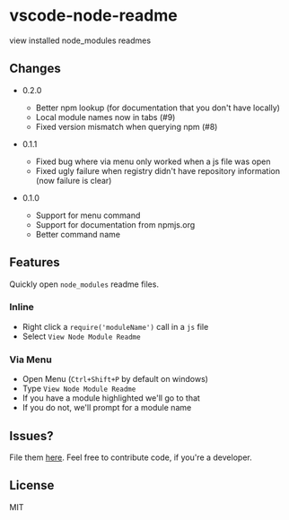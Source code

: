 # vscode-node-readme

view installed node_modules readmes

## Changes

+ 0.2.0
    - Better npm lookup (for documentation that you don't have locally)
    - Local module names now in tabs (#9)
    - Fixed version mismatch when querying npm (#8)

+ 0.1.1
    - Fixed bug where via menu only worked when a js file was open
    - Fixed ugly failure when registry didn't have repository information (now failure is clear)

+ 0.1.0
    - Support for menu command
    - Support for documentation from npmjs.org
    - Better command name

## Features

Quickly open `node_modules` readme files.

### Inline

+ Right click a `require('moduleName')` call in a `js` file
+ Select `View Node Module Readme`

### Via Menu

+ Open Menu (`Ctrl+Shift+P` by default on windows)
+ Type `View Node Module Readme`
+ If you have a module highlighted we'll go to that
+ If you do not, we'll prompt for a module name

## Issues?

File them [here](https://github.com/bengreenier/vscode-node-readme/issues). Feel free to contribute code, if you're a developer.

## License

MIT